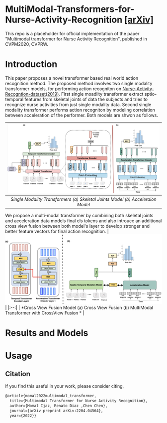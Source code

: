# MultiModal-Transformers-for-Nurse-Activity-Recognition [[arXiv]](https://arxiv.org/pdf/2204.04564.pdf)
This repo is a placeholder for official implementation of the paper "Multimodal transformer for Nurse Activity Recognition", published in CVPM2020, CVPRW.

# Introduction

  This paper proposes a novel transformer based real world action recognition method. The proposed method involves two single modality transformer models, for performing action recogniton on [Nurse-Activity-Recogntion-dataset(2019)](https://ieee-dataport.org/competitions/nurse-care-activity-recognition-challenge). First single moadlity transformer extract sptio-temporal features from skeletal joints of data the subjects and tries to recognize nurse activities from just single modality data. Second single modality transformer performs action recogniton by modeling correlation between acceleration of the performer. Both models are shwon as follows. 

| ![alt text](https://github.com/Momilijaz96/MMT_for_NCRC/blob/main/images/single.png) | 
|:--:| 
| *Single Modality Transformers (a) Skeletal Joints Model (b) Acceleraion Model* |

We propose a multi-modal transformer by combining both skeletal joints and acceleration data models final cls tokens and also introuce an additional cross view fusion between both model's layer to develop stronger and better feature vectors for final action recognition.
| ![alt text](https://github.com/Momilijaz96/MMT_for_NCRC/blob/main/images/fusion.png) | 
|:--:| 
| *Cross View Fusion Model (a) Cross View Fusion (b) MultiModal Transformer with CrossView Fusion * |




# Results and Models
# Usage
## Citation
If you find this useful in your work, please consider citing,
```
@article{momal2022multimodal_transformer,
  title={Multimodal Transformer for Nurse Activity Recognition},
  author={Momal Ijaz, Renato Diaz ,Chen Chen},
  journal={arXiv preprint arXiv:2204.04564},
  year={2022}}
```
